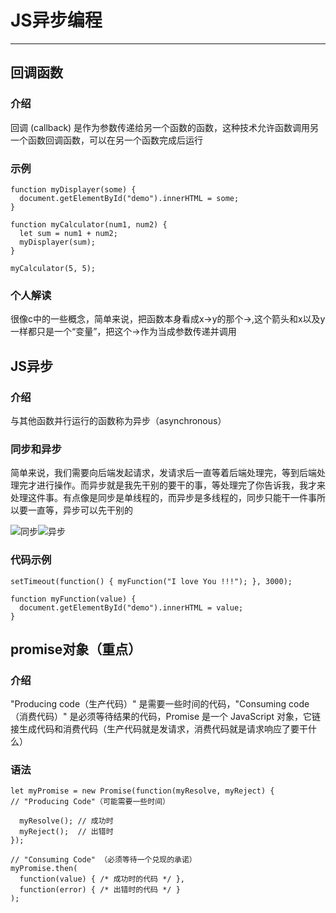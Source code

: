 ﻿# JS异步编程
---

## 回调函数

### 介绍

回调 (callback) 是作为参数传递给另一个函数的函数，这种技术允许函数调用另一个函数回调函数，可以在另一个函数完成后运行

### 示例

```
function myDisplayer(some) {
  document.getElementById("demo").innerHTML = some;
}

function myCalculator(num1, num2) {
  let sum = num1 + num2;
  myDisplayer(sum);
}

myCalculator(5, 5);
```

### 个人解读

很像c中的一些概念，简单来说，把函数本身看成x->y的那个->,这个箭头和x以及y一样都只是一个“变量”，把这个->作为当成参数传递并调用

## JS异步

### 介绍

与其他函数并行运行的函数称为异步（asynchronous）

### 同步和异步

简单来说，我们需要向后端发起请求，发请求后一直等着后端处理完，等到后端处理完才进行操作。而异步就是我先干别的要干的事，等处理完了你告诉我，我才来处理这件事。有点像是同步是单线程的，而异步是多线程的，同步只能干一件事所以要一直等，异步可以先干别的


![同步](img1.png)![异步](img2.png)

### 代码示例

```
setTimeout(function() { myFunction("I love You !!!"); }, 3000);

function myFunction(value) {
  document.getElementById("demo").innerHTML = value;
}
```

## promise对象（重点）

### 介绍

"Producing code（生产代码）" 是需要一些时间的代码，"Consuming code（消费代码）" 是必须等待结果的代码，Promise 是一个 JavaScript 对象，它链接生成代码和消费代码（生产代码就是发请求，消费代码就是请求响应了要干什么）

### 语法

```
let myPromise = new Promise(function(myResolve, myReject) {
// "Producing Code"（可能需要一些时间）

  myResolve(); // 成功时
  myReject();  // 出错时
});

// "Consuming Code" （必须等待一个兑现的承诺）
myPromise.then(
  function(value) { /* 成功时的代码 */ },
  function(error) { /* 出错时的代码 */ }
);
```

### 